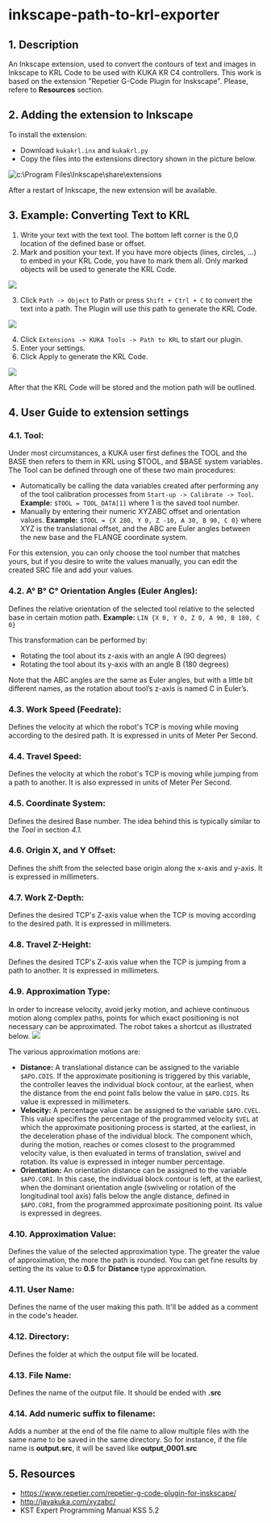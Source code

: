 # inkscape-path-to-krl-exporter

## 1. Description
An Inkscape extension, used to convert the contours of text and images in Inkscape to KRL Code to be used with KUKA KR C4 controllers.
This work is based on the extension "Repetier G-Code Plugin for Inskscape". Please, refere to **Resources** section.


## 2. Adding the extension to Inkscape
To install the extension:
* Download `kukakrl.inx` and `kukakrl.py`
* Copy the files into the extensions directory shown in the picture below.

![c:\Program Files\Inkscape\share\extensions](./screenshots/0.png)

After a restart of Inkscape, the new extension will be available.


## 3. Example: Converting Text to KRL
1. Write your text with the text tool. The bottom left corner is the 0,0 location of the defined base or offset.
2. Mark and position your text. If you have more objects (lines, circles, …) to embed in your KRL Code, you have to mark them all. Only marked objects will be used to generate the KRL Code.

![](./screenshots/1.png)

3. Click `Path -> Object` to Path or press `Shift + Ctrl + C` to convert the text into a path. The Plugin will use this path to generate the KRL Code.

![](./screenshots/2.png)

4. Click `Extensions -> KUKA Tools -> Path to KRL` to start our plugin.
5. Enter your settings.
6. Click Apply to generate the KRL Code.

![](./screenshots/3.png)

After that the KRL Code will be stored and the motion path will be outlined.


## 4. User Guide to extension settings
###   4.1. Tool:
Under most circumstances, a KUKA user first defines the TOOL and the BASE then refers to them in KRL using $TOOL, and $BASE system variables.
The Tool can be defined through one of these two main procedures:
* Automatically be calling the data variables created after performing any of the tool calibration processes from `Start-up -> Calibrate -> Tool`.
**Example:** `$TOOL = TOOL_DATA[1]`  where 1 is the saved tool number.
* Manually by entering their numeric XYZABC offset and orientation values.
**Example:** `$TOOL = {X 280, Y 0, Z -10, A 30, B 90, C 0}` where XYZ is the translational offset, and the ABC are Euler angles between the new base and the FLANGE coordinate system.

For this extension, you can only choose the tool number that matches yours, but if you desire to write the values manually, you can edit the created SRC file and add your values.

###   4.2. A° B° C° Orientation Angles (Euler Angles):
Defines the relative orientation of the selected tool relative to the selected base in certain motion path. 
**Example:** `LIN {X 0, Y 0, Z 0, A 90, B 180, C 0}`

This transformation can be performed by:
* Rotating the tool about its z-axis with an angle A (90 degrees)
* Rotating the tool about its y-axis with an angle B (180 degrees)

Note that the ABC angles are the same as Euler angles, but with a little bit different names, as the rotation about tool’s z-axis is named C in Euler’s.

###   4.3. Work Speed (Feedrate):
Defines the velocity at which the robot's TCP is moving while moving according to the desired path. It is expressed in units of Meter Per Second.

###   4.4. Travel Speed:
Defines the velocity at which the robot's TCP is moving while jumping from a path to another. It is also expressed in units of Meter Per Second.

###   4.5. Coordinate System:
Defines the desired Base number. The idea behind this is typically similar to the *Tool* in section *4.1.*

###   4.6. Origin X, and Y Offset:
Defines the shift from the selected base origin along the x-axis and y-axis. It is expressed in millimeters. 

###   4.7. Work Z-Depth:
Defines the desired TCP's Z-axis value when the TCP is moving according to the desired path. It is expressed in millimeters.

###   4.8. Travel Z-Height:
Defines the desired TCP's Z-axis value when the TCP is jumping from a path to another. It is expressed in millimeters.

###   4.9. Approximation Type:
In order to increase velocity, avoid jerky motion, and achieve continuous motion along complex paths, points for which exact positioning is not necessary can be approximated. The robot takes a shortcut as illustrated below. 
![](./screenshots/approximation.png)

The various approximation motions are:
* **Distance:**
A translational distance can be assigned to the variable `$APO.CDIS`. If the approximate positioning is triggered by this variable, the controller leaves the individual block contour, at the earliest, when the distance from the end point falls below the value in `$APO.CDIS`. 
Its value is expressed in millimeters.
* **Velocity:** 
A percentage value can be assigned to the variable `$APO.CVEL`. This value specifies the percentage of the programmed velocity `$VEL` at which the approximate positioning process is started, at the earliest, in the deceleration phase of the individual block. The component which, during the motion, reaches or comes closest to the programmed velocity value, is then evaluated in terms of translation, swivel and rotation.
Its value is expressed in integer number percentage.
* **Orientation:**
An orientation distance can be assigned to the variable `$APO.CORI`. In this case, the individual block contour is left, at the earliest, when the dominant orientation angle (swiveling or rotation of the longitudinal tool axis) falls below the angle distance, defined in `$APO.CORI`, from the programmed approximate positioning point. 
Its value is expressed in degrees.

###   4.10. Approximation Value:
Defines the value of the selected approximation type. The greater the value of approximation, the more the path is rounded. You can get fine results by setting the its value to **0.5** for **Distance** type approximation.

###   4.11. User Name:
Defines the name of the user making this path. It'll be added as a comment in the code's header.

###   4.12. Directory:
Defines the folder at which the output file will be located.

###   4.13. File Name:
Defines the name of the output file. It should be ended with **.src**

###   4.14. Add numeric suffix to filename:
Adds a number at the end of the file name to allow multiple files with the same name to be saved in the same directory.
So for instance, if the file name is **output.src**, it will be saved like **output_0001.src**


## 5. Resources
* https://www.repetier.com/repetier-g-code-plugin-for-inskscape/
* http://javakuka.com/xyzabc/ 
* KST Expert Programming Manual KSS 5.2